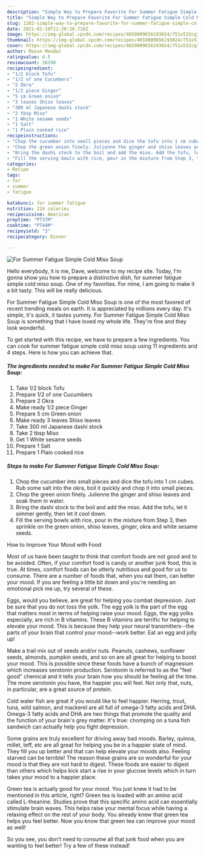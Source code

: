 ```yaml
---
description: "Simple Way to Prepare Favorite For Summer Fatigue Simple Cold Miso Soup"
title: "Simple Way to Prepare Favorite For Summer Fatigue Simple Cold Miso Soup"
slug: 1282-simple-way-to-prepare-favorite-for-summer-fatigue-simple-cold-miso-soup
date: 2021-01-10T11:20:20.716Z
image: https://img-global.cpcdn.com/recipes/4659009656193024/751x532cq70/for-summer-fatigue-simple-cold-miso-soup-recipe-main-photo.jpg
thumbnail: https://img-global.cpcdn.com/recipes/4659009656193024/751x532cq70/for-summer-fatigue-simple-cold-miso-soup-recipe-main-photo.jpg
cover: https://img-global.cpcdn.com/recipes/4659009656193024/751x532cq70/for-summer-fatigue-simple-cold-miso-soup-recipe-main-photo.jpg
author: Mason Mendez
ratingvalue: 4.5
reviewcount: 16290
recipeingredient:
- "1/2 block Tofu"
- "1/2 of one Cucumbers"
- "2 Okra"
- "1/2 piece Ginger"
- "5 cm Green onion"
- "3 leaves Shiso leaves"
- "300 ml Japanese dashi stock"
- "2 tbsp Miso"
- "1 White sesame seeds"
- "1 Salt"
- "1 Plain cooked rice"
recipeinstructions:
- "Chop the cucumber into small pieces and dice the tofu into 1 cm cubes. Rub some salt into the okra, boil it quickly and chop it into small pieces."
- "Chop the green onion finely. Julienne the ginger and shiso leaves and soak them in water."
- "Bring the dashi stock to the boil and add the miso. Add the tofu, let it simmer gently, then let it cool down."
- "Fill the serving bowls with rice, pour in the mixture from Step 3, then sprinkle on the green onion, shiso leaves, ginger, okra and white sesame seeds."
categories:
- Recipe
tags:
- for
- summer
- fatigue

katakunci: for summer fatigue 
nutrition: 224 calories
recipecuisine: American
preptime: "PT37M"
cooktime: "PT44M"
recipeyield: "2"
recipecategory: Dinner

---
```



![For Summer Fatigue Simple Cold Miso Soup](https://img-global.cpcdn.com/recipes/4659009656193024/751x532cq70/for-summer-fatigue-simple-cold-miso-soup-recipe-main-photo.jpg)

Hello everybody, it is me, Dave, welcome to my recipe site. Today, I'm gonna show you how to prepare a distinctive dish, for summer fatigue simple cold miso soup. One of my favorites. For mine, I am going to make it a bit tasty. This will be really delicious.

For Summer Fatigue Simple Cold Miso Soup is one of the most favored of recent trending meals on earth. It is appreciated by millions every day. It's simple, it's quick, it tastes yummy. For Summer Fatigue Simple Cold Miso Soup is something that I have loved my whole life. They're fine and they look wonderful.




To get started with this recipe, we have to prepare a few ingredients. You can cook for summer fatigue simple cold miso soup using 11 ingredients and 4 steps. Here is how you can achieve that.

<!--inarticleads1-->

##### The ingredients needed to make For Summer Fatigue Simple Cold Miso Soup:

1. Take 1/2 block Tofu
1. Prepare 1/2 of one Cucumbers
1. Prepare 2 Okra
1. Make ready 1/2 piece Ginger
1. Prepare 5 cm Green onion
1. Make ready 3 leaves Shiso leaves
1. Take 300 ml Japanese dashi stock
1. Take 2 tbsp Miso
1. Get 1 White sesame seeds
1. Prepare 1 Salt
1. Prepare 1 Plain cooked rice




<!--inarticleads2-->

##### Steps to make For Summer Fatigue Simple Cold Miso Soup:

1. Chop the cucumber into small pieces and dice the tofu into 1 cm cubes. Rub some salt into the okra, boil it quickly and chop it into small pieces.
1. Chop the green onion finely. Julienne the ginger and shiso leaves and soak them in water.
1. Bring the dashi stock to the boil and add the miso. Add the tofu, let it simmer gently, then let it cool down.
1. Fill the serving bowls with rice, pour in the mixture from Step 3, then sprinkle on the green onion, shiso leaves, ginger, okra and white sesame seeds.




How to Improve Your Mood with Food


Most of us have been taught to think that comfort foods are not good and to be avoided. Often, if your comfort food is candy or another junk food, this is true. At times, comfort foods can be utterly nutritious and good for us to consume. There are a number of foods that, when you eat them, can better your mood. If you are feeling a little bit down and you're needing an emotional pick me up, try several of these.

Eggs, would you believe, are great for helping you combat depression. Just be sure that you do not toss the yolk. The egg yolk is the part of the egg that matters most in terms of helping raise your mood. Eggs, the egg yolks especially, are rich in B vitamins. These B vitamins are terrific for helping to elevate your mood. This is because they help your neural transmitters--the parts of your brain that control your mood--work better. Eat an egg and jolly up!

Make a trail mix out of seeds and/or nuts. Peanuts, cashews, sunflower seeds, almonds, pumpkin seeds, and so on are all great for helping to boost your mood. This is possible since these foods have a bunch of magnesium which increases serotonin production. Serotonin is referred to as the "feel good" chemical and it tells your brain how you should be feeling all the time. The more serotonin you have, the happier you will feel. Not only that, nuts, in particular, are a great source of protein.

Cold water fish are great if you would like to feel happier. Herring, trout, tuna, wild salmon, and mackerel are all full of omega-3 fatty acids and DHA. Omega-3 fatty acids and DHA are two things that promote the quality and the function of your brain's grey matter. It's true: chomping on a tuna fish sandwich can actually help you fight depression. 

Some grains are truly excellent for driving away bad moods. Barley, quinoa, millet, teff, etc are all great for helping you be in a happier state of mind. They fill you up better and that can help elevate your moods also. Feeling starved can be terrible! The reason these grains are so wonderful for your mood is that they are not hard to digest. These foods are easier to digest than others which helps kick start a rise in your glucose levels which in turn takes your mood to a happier place.

Green tea is actually good for your mood. You just knew it had to be mentioned in this article, right? Green tea is loaded with an amino acid called L-theanine. Studies prove that this specific amino acid can essentially stimulate brain waves. This helps raise your mental focus while having a relaxing effect on the rest of your body. You already knew that green tea helps you feel better. Now you know that green tea can improve your mood as well!

So you see, you don't need to consume all that junk food when you are wanting to feel better! Try a few of these instead!

